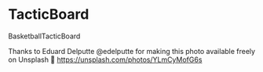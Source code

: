 # TacticBoard
BasketballTacticBoard

Thanks to Eduard Delputte @edelputte for making this photo available freely on Unsplash 🎁
https://unsplash.com/photos/YLmCyMofG6s
